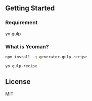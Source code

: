 
## Getting Started
### Requirement
yo
gulp


### What is Yeoman?

```bash
npm install -g generator-gulp-recipe
```
```bash
yo gulp-recipe
```



## License

MIT
